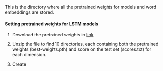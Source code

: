 This is the directory where all the pretrained weights for models and word embeddings are stored.

#### Setting pretrained weights for LSTM models
1. Download the pretrained weights in [link](http://minjechoi.com/data/www20/LSTM.zip).

2. Unzip the file to find 10 directories, each containing both the pretrained weights (best-weights.pth) and score on the test set (scores.txt) for each dimension.

3. Create 